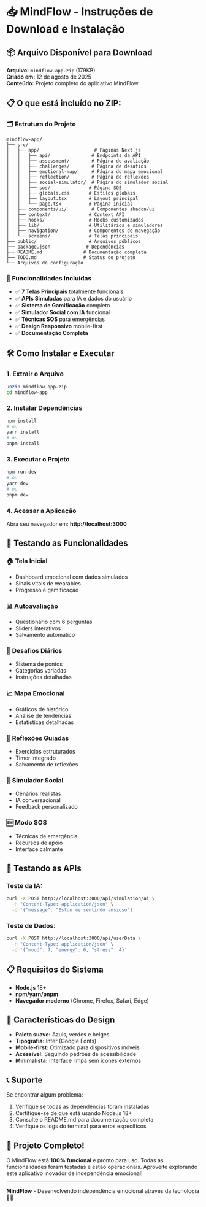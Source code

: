 # 📥 MindFlow - Instruções de Download e Instalação

## 📦 Arquivo Disponível para Download

**Arquivo:** `mindflow-app.zip` (179KB)  
**Criado em:** 12 de agosto de 2025  
**Conteúdo:** Projeto completo do aplicativo MindFlow

## 📋 O que está incluído no ZIP:

### 🗂️ Estrutura do Projeto
```
mindflow-app/
├── src/
│   ├── app/                    # Páginas Next.js
│   │   ├── api/               # Endpoints da API
│   │   ├── assessment/        # Página de avaliação
│   │   ├── challenges/        # Página de desafios
│   │   ├── emotional-map/     # Página do mapa emocional
│   │   ├── reflection/        # Página de reflexões
│   │   ├── social-simulator/  # Página do simulador social
│   │   ├── sos/              # Página SOS
│   │   ├── globals.css       # Estilos globais
│   │   ├── layout.tsx        # Layout principal
│   │   └── page.tsx          # Página inicial
│   ├── components/ui/         # Componentes shadcn/ui
│   ├── context/              # Context API
│   ├── hooks/                # Hooks customizados
│   ├── lib/                  # Utilitários e simuladores
│   ├── navigation/           # Componentes de navegação
│   └── screens/              # Telas principais
├── public/                   # Arquivos públicos
├── package.json             # Dependências
├── README.md               # Documentação completa
├── TODO.md                 # Status do projeto
└── Arquivos de configuração
```

### 🚀 Funcionalidades Incluídas
- ✅ **7 Telas Principais** totalmente funcionais
- ✅ **APIs Simuladas** para IA e dados do usuário
- ✅ **Sistema de Gamificação** completo
- ✅ **Simulador Social com IA** funcional
- ✅ **Técnicas SOS** para emergências
- ✅ **Design Responsivo** mobile-first
- ✅ **Documentação Completa**

## 🛠️ Como Instalar e Executar

### 1. **Extrair o Arquivo**
```bash
unzip mindflow-app.zip
cd mindflow-app
```

### 2. **Instalar Dependências**
```bash
npm install
# ou
yarn install
# ou
pnpm install
```

### 3. **Executar o Projeto**
```bash
npm run dev
# ou
yarn dev
# ou
pnpm dev
```

### 4. **Acessar a Aplicação**
Abra seu navegador em: **http://localhost:3000**

## 📱 Testando as Funcionalidades

### 🏠 **Tela Inicial**
- Dashboard emocional com dados simulados
- Sinais vitais de wearables
- Progresso e gamificação

### 📊 **Autoavaliação**
- Questionário com 6 perguntas
- Sliders interativos
- Salvamento automático

### 🎯 **Desafios Diários**
- Sistema de pontos
- Categorias variadas
- Instruções detalhadas

### 📈 **Mapa Emocional**
- Gráficos de histórico
- Análise de tendências
- Estatísticas detalhadas

### 🧘 **Reflexões Guiadas**
- Exercícios estruturados
- Timer integrado
- Salvamento de reflexões

### 🤖 **Simulador Social**
- Cenários realistas
- IA conversacional
- Feedback personalizado

### 🆘 **Modo SOS**
- Técnicas de emergência
- Recursos de apoio
- Interface calmante

## 🧪 Testando as APIs

### Teste da IA:
```bash
curl -X POST http://localhost:3000/api/simulation/ai \
  -H "Content-Type: application/json" \
  -d '{"message": "Estou me sentindo ansioso"}'
```

### Teste de Dados:
```bash
curl -X POST http://localhost:3000/api/userData \
  -H "Content-Type: application/json" \
  -d '{"mood": 7, "energy": 6, "stress": 4}'
```

## 📋 Requisitos do Sistema

- **Node.js** 18+ 
- **npm/yarn/pnpm** 
- **Navegador moderno** (Chrome, Firefox, Safari, Edge)

## 🎨 Características do Design

- **Paleta suave:** Azuis, verdes e beiges
- **Tipografia:** Inter (Google Fonts)
- **Mobile-first:** Otimizado para dispositivos móveis
- **Acessível:** Seguindo padrões de acessibilidade
- **Minimalista:** Interface limpa sem ícones externos

## 📞 Suporte

Se encontrar algum problema:
1. Verifique se todas as dependências foram instaladas
2. Certifique-se de que está usando Node.js 18+
3. Consulte o README.md para documentação completa
4. Verifique os logs do terminal para erros específicos

## 🎉 Projeto Completo!

O MindFlow está **100% funcional** e pronto para uso. Todas as funcionalidades foram testadas e estão operacionais. Aproveite explorando este aplicativo inovador de independência emocional!

---
**MindFlow** - Desenvolvendo independência emocional através da tecnologia 🧠💙
